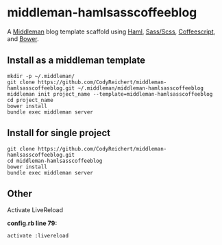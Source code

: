 middleman-hamlsasscoffeeblog
============================

A [Middleman](http://middlemanapp.com/) blog template scaffold  using [Haml](http://haml.info/), [Sass/Scss](http://sass-lang.com/), [Coffeescript](http://coffeescript.org/), and [Bower](http://bower.io/).


Install as a middleman template
-------------------------------

    mkdir -p ~/.middleman/
    git clone https://github.com/CodyReichert/middleman-hamlsasscoffeeblog.git ~/.middleman/middleman-hamlsasscoffeeblog
    middleman init project_name --template=middleman-hamlsasscoffeeblog
    cd project_name
    bower install
    bundle exec middleman server

Install for single project
--------------------------

    git clone https://github.com/CodyReichert/middleman-hamlsasscoffeeblog.git
    cd middleman-hamlsasscoffeeblog
    bower install
    bundle exec middleman server


Other
-----

Activate LiveReload

  **config.rb line 79:**
  
    activate :livereload
